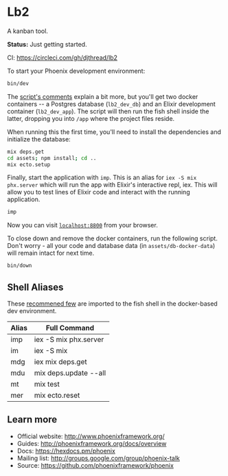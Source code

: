 # Lb2

A kanban tool.

**Status:** Just getting started.

CI: https://circleci.com/gh/djthread/lb2

To start your Phoenix development environment:

```bash
bin/dev
```

The [script's comments](bin/dev) explain a bit more, but you'll get two
docker containers -- a Postgres database (`lb2_dev_db`) and an Elixir
development container (`lb2_dev_app`). The script will then run the fish shell
inside the latter, dropping you into `/app` where the project files reside.

When running this the first time, you'll need to install the dependencies and
initialize the database:

```bash
mix deps.get
cd assets; npm install; cd ..
mix ecto.setup
```

Finally, start the application with `imp`. This is an alias for `iex -S mix
phx.server` which will run the app with Elixir's interactive repl, iex. This
will allow you to test lines of Elixir code and interact with the running
application.

```bash
imp
```

Now you can visit [`localhost:8800`](http://localhost:8800) from your browser.

To close down and remove the docker containers, run the following script.
Don't worry - all your code and database data (in `assets/db-docker-data`)
will remain intact for next time.

```bash
bin/down
```

## Shell Aliases

These [recommened few](assets/dev-env/config.fish) are imported to the fish shell in the docker-based dev environment.

| Alias | Full Command          |
| ----- | --------------------- |
| imp   | iex -S mix phx.server |
| im    | iex -S mix            |
| mdg   | iex mix deps.get      |
| mdu   | mix deps.update --all |
| mt    | mix test              |
| mer   | mix ecto.reset        |

## Learn more

  * Official website: http://www.phoenixframework.org/
  * Guides: http://phoenixframework.org/docs/overview
  * Docs: https://hexdocs.pm/phoenix
  * Mailing list: http://groups.google.com/group/phoenix-talk
  * Source: https://github.com/phoenixframework/phoenix
